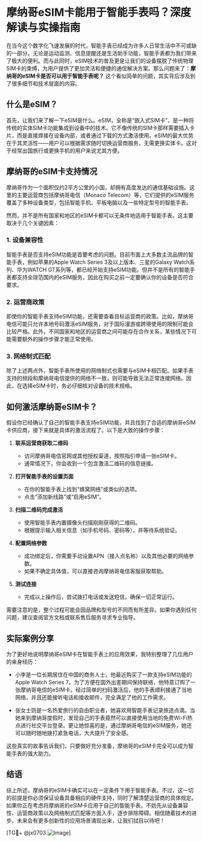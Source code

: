 # 摩纳哥eSIM卡能用于智能手表吗？深度解读与实操指南

在当今这个数字化飞速发展的时代，智能手表已经成为许多人日常生活中不可或缺的一部分。无论是运动监测、信息提醒还是生活助手功能，智能手表都为我们带来了极大的便利。而与此同时，eSIM技术的普及更是让我们的设备摆脱了传统物理SIM卡的束缚，为用户提供了更加灵活和便捷的通信解决方案。那么问题来了：**摩纳哥的eSIM卡是否可以用于智能手表呢？** 这个看似简单的问题，其实背后涉及到了很多细节和技术层面的内容。

## 什么是eSIM？

首先，让我们来了解一下eSIM是什么。eSIM，全称是“嵌入式SIM卡”，是一种将传统的实体SIM卡功能集成到设备中的技术。它不像传统的SIM卡那样需要插入卡片，而是直接焊接在设备内部，或者通过下载的方式激活使用。eSIM的最大优势在于其灵活性——用户可以根据需求随时切换运营商服务，无需更换实体卡。这对于经常出国旅行或更换手机的用户来说尤其方便。

## 摩纳哥的eSIM卡支持情况

摩纳哥作为一个面积仅约2平方公里的小国，却拥有高度发达的通信基础设施。这里的主要运营商包括摩纳哥电信（Monaco Telecom）等，它们提供的eSIM服务覆盖了多种设备类型，包括智能手机、平板电脑以及一些特定型号的智能手表。

然而，并不是所有国家和地区的eSIM卡都可以无条件地适用于智能手表。这主要取决于几个关键因素：

### 1. **设备兼容性**
智能手表是否支持eSIM功能是首要考虑的问题。目前市面上大多数主流品牌的智能手表，例如苹果的Apple Watch Series 3及以上版本、三星的Galaxy Watch系列、华为WATCH GT系列等，都已经开始支持eSIM功能。但并不是所有的智能手表都支持全球范围内的eSIM服务，因此在购买之前一定要确认你的设备是否符合要求。

### 2. **运营商政策**
即使你的智能手表支持eSIM功能，还需要查看目标运营商的政策。比如，摩纳哥电信可能只允许本地号码激活eSIM服务，对于国际漫游或跨境使用的限制可能会比较严格。此外，不同国家和地区的运营商之间可能存在合作关系，某些情况下可能需要额外的操作步骤才能正常使用。

### 3. **网络制式匹配**
除了上述两点外，智能手表所使用的网络制式也需要与eSIM卡相匹配。如果手表支持的频段和摩纳哥电信提供的网络不一致，则可能导致无法正常连接网络。因此，在选择eSIM卡时，务必仔细核对设备的技术规格。

## 如何激活摩纳哥eSIM卡？

假设你已经确认了自己的智能手表支持eSIM功能，并且找到了合适的摩纳哥eSIM卡供应商，接下来就是具体的激活流程了。以下是大致的操作步骤：

1. **联系运营商获取二维码**
   - 访问摩纳哥电信官网或其他授权渠道，按照指引申请一张eSIM卡。
   - 通常情况下，你会收到一个包含激活二维码的信息链接。

2. **打开智能手表的设置页面**
   - 在你的智能手表上找到“蜂窝网络”或类似的选项。
   - 点击“添加新线路”或“启用eSIM”。

3. **扫描二维码完成激活**
   - 使用智能手表内置摄像头扫描刚刚获得的二维码。
   - 根据提示输入相关信息（如手机号码、密码等），并等待系统验证。

4. **配置网络参数**
   - 成功绑定后，你需要手动设置APN（接入点名称）以及其他必要的网络参数。
   - 如果不确定具体值，可以直接咨询摩纳哥电信客服获取帮助。

5. **测试连接**
   - 完成以上操作后，尝试拨打电话或发送短信，确保一切正常运行。

需要注意的是，整个过程可能会因品牌和型号的不同而有所差异。如果你遇到任何问题，建议查阅官方文档或联系售后服务寻求专业指导。

## 实际案例分享

为了更好地说明摩纳哥eSIM卡在智能手表上的应用效果，我特别整理了几位用户的亲身经历：

- 小李是一位长期居住在中国的商务人士，他最近购买了一款支持eSIM功能的Apple Watch Series 7。为了方便在国外出差期间保持联络，他特意订购了一张摩纳哥电信的eSIM卡。经过简单的扫码激活后，他的手表顺利接通了当地网络，并且还能接听电话和接收邮件，完全满足了他的工作需求。
  
- 张女士则是一名热爱旅行的自由职业者，她喜欢用智能手表记录旅途点滴。当她来到摩纳哥度假时，发现自己的手表竟然可以直接使用当地的免费Wi-Fi热点进行社交平台登录。更让她惊喜的是，通过摩纳哥电信的eSIM服务，她还可以随时随地拨打紧急电话，大大提升了安全感。

这些真实的故事告诉我们，只要做好充分准备，摩纳哥的eSIM卡完全可以成为智能手表的强大助力。

## 结语

综上所述，摩纳哥的eSIM卡确实可以在一定条件下用于智能手表。不过，这一切的前提是你必须保证设备具备相应的硬件支持，同时了解清楚运营商的具体规定。如果你正在考虑将摩纳哥的eSIM卡应用于自己的智能手表，不妨先从设备兼容性、运营商政策以及网络制式匹配等方面入手，逐步排除障碍。相信随着技术的进步，未来会有更多创新性的应用场景涌现出来，让我们拭目以待吧！

[TG💪+ @jx0703 ![Image](https://github.com/user-attachments/assets/dbca1d08-cadb-493c-b0ec-ad6f7a83f270)]